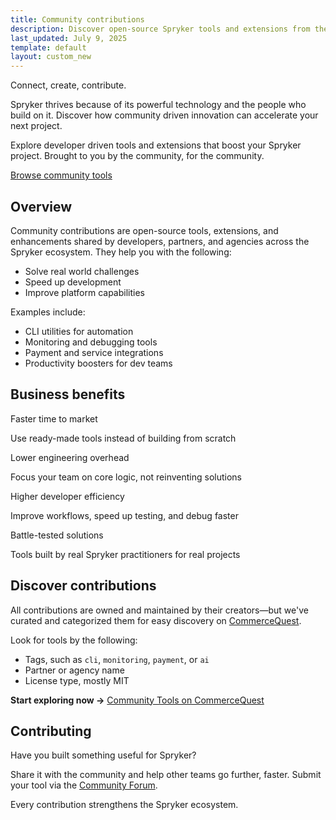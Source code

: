 ```yaml
---
title: Community contributions
description: Discover open-source Spryker tools and extensions from the community. Speed up development, cut costs, and boost efficiency with proven, ready-made solutions.
last_updated: July 9, 2025
template: default
layout: custom_new
---
```

<div class="community-hero">
  <p class="header-title">Connect, create, contribute.</p>
  <p>Spryker thrives because of its powerful technology and the people who build on it. Discover how community driven innovation can accelerate your next project.</p>
  <p>Explore developer driven tools and extensions that boost your Spryker project. Brought to you by the community, for the community.</p>
  <a class="hero-cta" href="https://commercequest.space/community-tools/">Browse community tools</a>
</div>


## Overview

Community contributions are open-source tools, extensions, and enhancements shared by developers, partners, and agencies across the Spryker ecosystem. They help you with the following:
- Solve real world challenges  
- Speed up development  
- Improve platform capabilities  

Examples include:
- CLI utilities for automation
- Monitoring and debugging tools
- Payment and service integrations
- Productivity boosters for dev teams


## Business benefits

<div class="grid_container">
  <div class="content_card">
    <div class="content_column">
      <div class="content_icon">
      </div>
    </div>
    <div class="content_column">
      <p class="content_title">Faster time to market</p>
      <p class="content_text">Use ready-made tools instead of building from scratch</p>
    </div>
  </div>
  <div class="content_card">
    <div class="content_column">
      <div class="content_icon">
      </div>
    </div>
    <div class="content_column">
      <p class="content_title">Lower engineering overhead</p>
      <p class="content_text">Focus your team on core logic, not reinventing solutions</p>
    </div>
  </div>
  <div class="content_card">
    <div class="content_column">
      <div class="content_icon">
      </div>
    </div>
    <div class="content_column">
      <p class="content_title">Higher developer efficiency</p>
      <p class="content_text">Improve workflows, speed up testing, and debug faster</p>
    </div>
  </div>
  <div class="content_card">
    <div class="content_column">
      <div class="content_icon">
      </div>
    </div>
    <div class="content_column">
      <p class="content_title">Battle-tested solutions</p>
      <p class="content_text">Tools built by real Spryker practitioners for real projects</p>
    </div>
  </div>
</div>


## Discover contributions

All contributions are owned and maintained by their creators—but we've curated and categorized them for easy discovery on [CommerceQuest](https://commercequest.space/community-tools/).

Look for tools by the following:
- Tags, such as `cli`, `monitoring`, `payment`, or `ai`
- Partner or agency name
- License type, mostly MIT

**Start exploring now →** [Community Tools on CommerceQuest](https://commercequest.space/community-tools/)


## Contributing

Have you built something useful for Spryker?

Share it with the community and help other teams go further, faster. Submit your tool via the [Community Forum](https://commercequest.space/).

Every contribution strengthens the Spryker ecosystem.











































